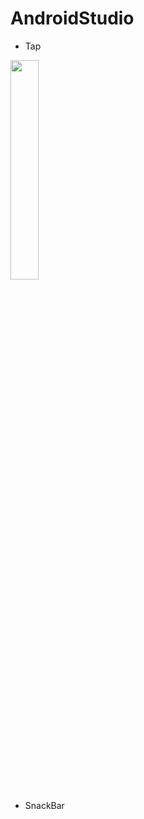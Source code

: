 # AndroidStudio


 - Tap
 
<img width="30%" src="https://user-images.githubusercontent.com/59640320/110893241-eba81300-8338-11eb-9165-8126915ddad5.gif"/></center>

 - SnackBar
 
 <img width="30%" scr="https://user-images.githubusercontent.com/59640320/110899289-26fc0f00-8344-11eb-994b-15ca7c883dec.gif"/>
